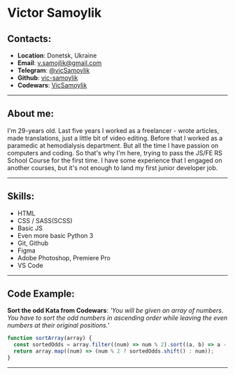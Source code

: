 # Victor Samoylik

## Contacts:

- **Location**: Donetsk, Ukraine
- **Email**: v.samojlik@gmail.com
- **Telegram**: [@vicSamoylik](https://t.me/vicSamoylik)
- **Github**: [vic-samoylik](https://github.com/vic-samoylik)
- **Codewars**: [VicSamoylik](https://www.codewars.com/users/VicSamoylik)

---

## About me:

I'm 29-years old. Last five years I worked as a freelancer - wrote articles, made translations, just a little bit of video editing. Before that I worked as a paramedic at hemodialysis department. But all the time I have passion on computers and coding. So that's why I'm here, trying to pass the JS/FE RS School Course for the first time. I have some experience that I engaged on another courses, but it's not enough to land my first junior developer job.

---

## Skills:

- HTML
- CSS / SASS(SCSS)
- Basic JS
- Even more basic Python 3
- Git, Github
- Figma
- Adobe Photoshop, Premiere Pro
- VS Code

---

## Code Example:

**Sort the odd Kata from Codewars**: _'You will be given an array of numbers. You have to sort the odd numbers in ascending order while leaving the even numbers at their original positions.'_

```javascript
function sortArray(array) {
  const sortedOdds = array.filter((num) => num % 2).sort((a, b) => a - b);
  return array.map((num) => (num % 2 ? sortedOdds.shift() : num));
}
```

---
